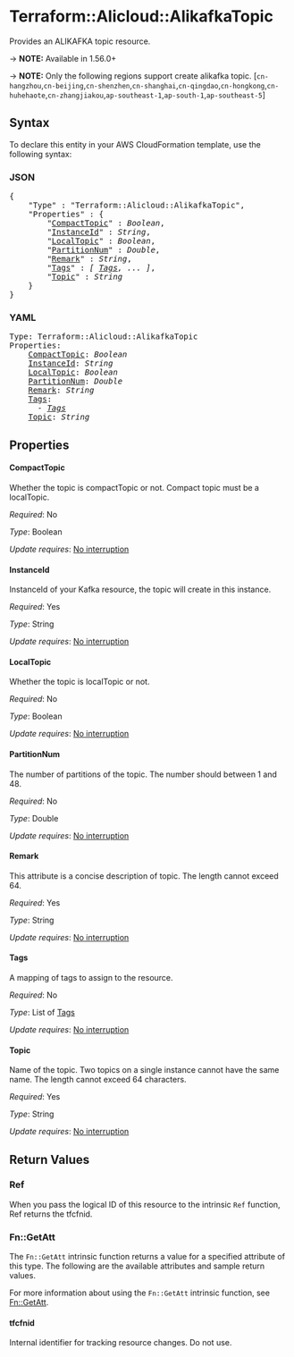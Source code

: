 # Terraform::Alicloud::AlikafkaTopic

Provides an ALIKAFKA topic resource.

-> **NOTE:** Available in 1.56.0+

-> **NOTE:**  Only the following regions support create alikafka topic.
[`cn-hangzhou`,`cn-beijing`,`cn-shenzhen`,`cn-shanghai`,`cn-qingdao`,`cn-hongkong`,`cn-huhehaote`,`cn-zhangjiakou`,`ap-southeast-1`,`ap-south-1`,`ap-southeast-5`]

## Syntax

To declare this entity in your AWS CloudFormation template, use the following syntax:

### JSON

<pre>
{
    "Type" : "Terraform::Alicloud::AlikafkaTopic",
    "Properties" : {
        "<a href="#compacttopic" title="CompactTopic">CompactTopic</a>" : <i>Boolean</i>,
        "<a href="#instanceid" title="InstanceId">InstanceId</a>" : <i>String</i>,
        "<a href="#localtopic" title="LocalTopic">LocalTopic</a>" : <i>Boolean</i>,
        "<a href="#partitionnum" title="PartitionNum">PartitionNum</a>" : <i>Double</i>,
        "<a href="#remark" title="Remark">Remark</a>" : <i>String</i>,
        "<a href="#tags" title="Tags">Tags</a>" : <i>[ <a href="tags.md">Tags</a>, ... ]</i>,
        "<a href="#topic" title="Topic">Topic</a>" : <i>String</i>
    }
}
</pre>

### YAML

<pre>
Type: Terraform::Alicloud::AlikafkaTopic
Properties:
    <a href="#compacttopic" title="CompactTopic">CompactTopic</a>: <i>Boolean</i>
    <a href="#instanceid" title="InstanceId">InstanceId</a>: <i>String</i>
    <a href="#localtopic" title="LocalTopic">LocalTopic</a>: <i>Boolean</i>
    <a href="#partitionnum" title="PartitionNum">PartitionNum</a>: <i>Double</i>
    <a href="#remark" title="Remark">Remark</a>: <i>String</i>
    <a href="#tags" title="Tags">Tags</a>: <i>
      - <a href="tags.md">Tags</a></i>
    <a href="#topic" title="Topic">Topic</a>: <i>String</i>
</pre>

## Properties

#### CompactTopic

Whether the topic is compactTopic or not. Compact topic must be a localTopic.

_Required_: No

_Type_: Boolean

_Update requires_: [No interruption](https://docs.aws.amazon.com/AWSCloudFormation/latest/UserGuide/using-cfn-updating-stacks-update-behaviors.html#update-no-interrupt)

#### InstanceId

InstanceId of your Kafka resource, the topic will create in this instance.

_Required_: Yes

_Type_: String

_Update requires_: [No interruption](https://docs.aws.amazon.com/AWSCloudFormation/latest/UserGuide/using-cfn-updating-stacks-update-behaviors.html#update-no-interrupt)

#### LocalTopic

Whether the topic is localTopic or not.

_Required_: No

_Type_: Boolean

_Update requires_: [No interruption](https://docs.aws.amazon.com/AWSCloudFormation/latest/UserGuide/using-cfn-updating-stacks-update-behaviors.html#update-no-interrupt)

#### PartitionNum

The number of partitions of the topic. The number should between 1 and 48.

_Required_: No

_Type_: Double

_Update requires_: [No interruption](https://docs.aws.amazon.com/AWSCloudFormation/latest/UserGuide/using-cfn-updating-stacks-update-behaviors.html#update-no-interrupt)

#### Remark

This attribute is a concise description of topic. The length cannot exceed 64.

_Required_: Yes

_Type_: String

_Update requires_: [No interruption](https://docs.aws.amazon.com/AWSCloudFormation/latest/UserGuide/using-cfn-updating-stacks-update-behaviors.html#update-no-interrupt)

#### Tags

A mapping of tags to assign to the resource.

_Required_: No

_Type_: List of <a href="tags.md">Tags</a>

_Update requires_: [No interruption](https://docs.aws.amazon.com/AWSCloudFormation/latest/UserGuide/using-cfn-updating-stacks-update-behaviors.html#update-no-interrupt)

#### Topic

Name of the topic. Two topics on a single instance cannot have the same name. The length cannot exceed 64 characters.

_Required_: Yes

_Type_: String

_Update requires_: [No interruption](https://docs.aws.amazon.com/AWSCloudFormation/latest/UserGuide/using-cfn-updating-stacks-update-behaviors.html#update-no-interrupt)

## Return Values

### Ref

When you pass the logical ID of this resource to the intrinsic `Ref` function, Ref returns the tfcfnid.

### Fn::GetAtt

The `Fn::GetAtt` intrinsic function returns a value for a specified attribute of this type. The following are the available attributes and sample return values.

For more information about using the `Fn::GetAtt` intrinsic function, see [Fn::GetAtt](https://docs.aws.amazon.com/AWSCloudFormation/latest/UserGuide/intrinsic-function-reference-getatt.html).

#### tfcfnid

Internal identifier for tracking resource changes. Do not use.

